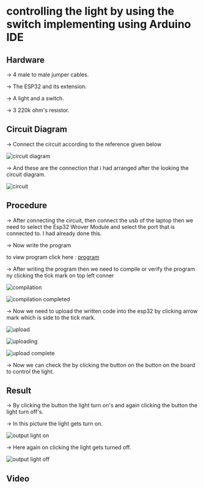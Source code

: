 # controlling the light by using the switch implementing using Arduino IDE

## Hardware

-> 4 male to male jumper cables.

-> The ESP32 and its extension.

-> A light and a switch.

-> 3 220k ohm's resistor.



## Circuit Diagram



-> Connect the circuit according to the reference given below









![circuit diagram](https://user-images.githubusercontent.com/112545596/198820235-76123633-71ea-4cc9-b1e3-066e27aa72a6.png)










-> And these are the connection that i had arranged after the looking the circuit diagram.









![circuit](https://user-images.githubusercontent.com/112545596/198820345-edac9618-12ea-4432-ab82-75eb11ee521c.jpg)








## Procedure

-> After connecting the circuit, then connect the usb of the laptop then we need to select the Esp32 Wrover Module and select the port that is connected to. I had already done this.








-> Now write the program  

  to view program click here : [program](https://github.com/jaswanth3233/Villanova_IoT_2022/blob/main/Anjay%20Sensors/Additional/program.md)







-> After writing the program then we need to compile or verify the program ny clicking the tick mark on top left conner









![compilation](https://user-images.githubusercontent.com/112545596/198821088-da5b9b27-67af-4726-a58c-40ae13aa9b1c.png)









![compilation completed](https://user-images.githubusercontent.com/112545596/198821095-ae0216ed-3d09-4c18-a6e8-2b0643d60364.png)









-> Now we need to upload the written code into the esp32 by clicking arrow mark which is side to the tick mark.









![upload](https://user-images.githubusercontent.com/112545596/198821162-82b2fa8d-db20-4351-9c0d-bf3fde7a295a.png)









![uploading](https://user-images.githubusercontent.com/112545596/198821166-0377d1b9-4d7e-4335-a99d-e0249480c8be.png)









![upload complete](https://user-images.githubusercontent.com/112545596/198821169-ed37de9e-6c9b-4c10-a549-b64befa87787.png)









-> Now we can check the by clicking the button on the button on the board to control the light.









## Result

-> By clicking the button the light turn on's and again clicking the button the light turn off's. 

-> In this picture the light gets turn on.





![output light on](https://user-images.githubusercontent.com/112545596/198821311-35886129-8968-4ccf-b064-96b52479251d.jpg)









-> Here again on clicking the light gets turned off.









![output light off](https://user-images.githubusercontent.com/112545596/198821328-cdc7ddea-3bb3-4da1-a093-edc67ba766d9.jpg)









## Video









